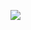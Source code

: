 <a href="https://chess.com/member/juzkus"><img src="https://img.shields.io/badge/Chess.com-Juzkus-81b64c?labelColor=312e2b"></a>
<!--<a href="https://chess.com/member/juzkus"><img src="https://img.shields.io/badge/dynamic/json?label=Chess.com - Juzkus&color=81b64c&labelColor=312e2b&query=$.status&url=http://juzk.us/api/chess.php" height="23px"/></a>-->
<!--
**Juzkus/Juzkus** is a ✨ _special_ ✨ repository because its `README.md` (this file) appears on your GitHub profile.

Here are some ideas to get you started:

- 🔭 I’m currently working on ...
- 🌱 I’m currently learning ...
- 👯 I’m looking to collaborate on ...
- 🤔 I’m looking for help with ...
- 💬 Ask me about ...
- 📫 How to reach me: ...
- 😄 Pronouns: ...
- ⚡ Fun fact: ...
-->
